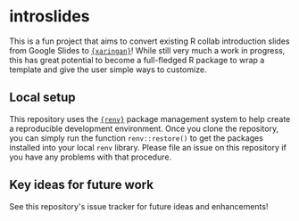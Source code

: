 # introslides

This is a fun project that aims to convert existing R collab introduction slides from Google Slides to [`{xaringan}`](https://slides.yihui.org/xaringan/#1)!   While still very much a work in progress, this has great potential to become a full-fledged R package to wrap a template and give the user simple ways to customize.

## Local setup

This repository uses the [`{renv}`](https://rstudio.github.io/renv/) package management system to help create a reproducible development environment.  Once you clone the repository, you can simply run the function `renv::restore()` to get the packages installed into your local `renv` library.  Please file an issue on this repository if you have any problems with that procedure.

## Key ideas for future work

See this repository's issue tracker for future ideas and enhancements!
